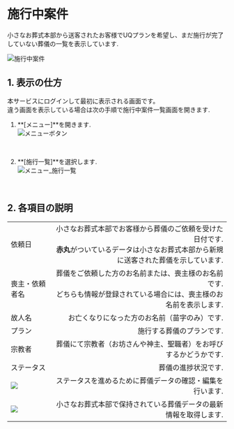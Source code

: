 # 施行中案件

小さなお葬式本部から送客されたお客様でUQプランを希望し、まだ施行が完了していない葬儀の一覧を表示しています.

 ![施行中案件](../asset/image/funeral_list/funeral_list_yet.png)
<br>

## 1. 表示の仕方  
本サービスにログインして最初に表示される画面です。  
違う画面を表示している場合は次の手順で施行中案件一覧画面を開きます.   

1. **[メニュー]**を開きます.   
 ![メニューボタン](../asset/image/funeral_list/menu_button.png)
<br>

2. **[施行一覧]**を選択します.  
 ![メニュー_施行一覧](../asset/image/funeral_list/menu_select_funeral_list.png)
<br>
  

  
## 2. 各項目の説明

|||
|:---------|------------------:|
|依頼日|小さなお葬式本部でお客様から葬儀のご依頼を受けた日付です.<br>**赤丸**がついているデータは小さなお葬式本部から新規に送客された葬儀を示しています.|
|喪主・依頼者名|葬儀をご依頼した方のお名前または、喪主様のお名前です.<br>どちらも情報が登録されている場合には、喪主様のお名前を表示します.|
|故人名|お亡くなりになった方のお名前（苗字のみ）です.|
|プラン|施行する葬儀のプランです.|
|宗教者|葬儀にて宗教者（お坊さんや神主、聖職者）をお呼びするかどうかです.|
|ステータス|葬儀の進捗状況です.|
|<img src="../asset/image/funeral_list/icon_edit.png">|ステータスを進めるために葬儀データの確認・編集を行います.|
|<img src="../asset/image/funeral_list/icon_refresh.png">|小さなお葬式本部で保持されている葬儀データの最新情報を取得します.|

